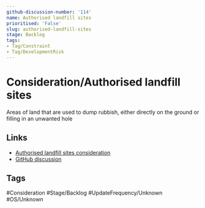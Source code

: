 ```yaml
---
github-discussion-number: '114'
name: Authorised landfill sites
prioritised: 'False'
slug: authorised-landfill-sites
stage: Backlog
tags:
- Tag/Constraint
- Tag/DevelopmentRisk
---
```


# Consideration/Authorised landfill sites

Areas of land that are used to dump rubbish, either directly on the ground or filling in an unwanted hole

## Links

* [Authorised landfill sites consideration](https://design.planning.data.gov.uk/planning-consideration/authorised-landfill-sites)
* [GitHub discussion](https://github.com/digital-land/data-standards-backlog/discussions/114)

## Tags

#Consideration #Stage/Backlog #UpdateFrequency/Unknown #OS/Unknown